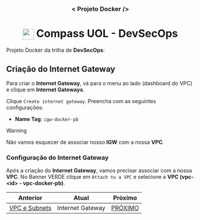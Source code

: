 <h3 align="center">< Projeto Docker /></h3>

<h1 align="center">
    <img align="center" src="https://logospng.org/download/uol/logo-uol-icon-256.png" width="30" height="30" /> Compass UOL - DevSecOps
</h1>

Projeto Docker da trilha de **DevSecOps**:

## Criação do Internet Gateway

Para criar o **Internet Gateway**, vá para o menu ao lado (dashboard do VPC) e clique em **Internet Gateways**.

Clique `Create internet gateway`. Preencha com as seguintes configurações:

- **Name Tag**: `igw-docker-pb`

> [!WARNING]
> Não vamos esquecer de associar nosso **IGW** com a nossa **VPC**.

### Configuração do Internet Gateway

Após a criação do **Internet Gateway**, vamos precisar associar com a nossa **VPC**. No Banner VERDE clique em `Attach to a VPC` e selecione a **VPC (vpc-\<id\> - vpc-docker-pb)**.

<div align="center">

| Anterior                            | Atual            | Próximo                      |
| ----------------------------------- | ---------------- | ---------------------------- |
| [VPC e Subnets](1.vpc_e_subnets.md) | Internet Gateway | [PRÓXIMO](3.nat_gateways.md) |

</div>

